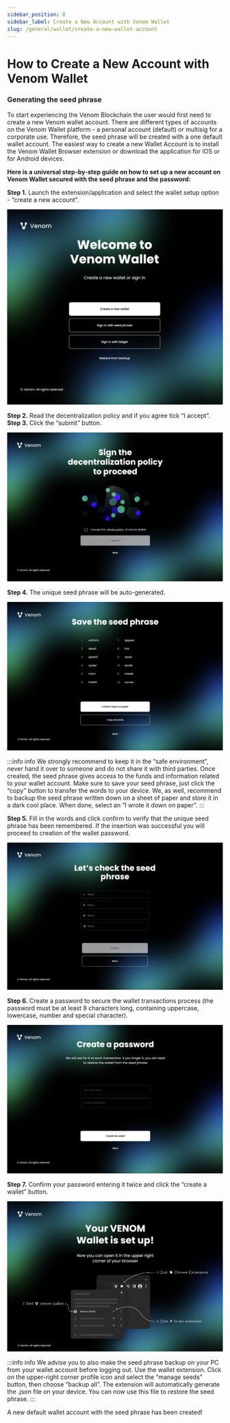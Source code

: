 ```yaml
---
sidebar_position: 0
sidebar_label: Create a New Account with Venom Wallet
slug: /general/wallet/create-a-new-wallet-account
---
```


# How to Create a New Account with Venom Wallet
### Generating the seed phrase


To start experiencing the Venom Blockchain the user would first need to create a new Venom wallet account.
There are different types of accounts on the Venom Wallet platform - a personal account (default) or multisig for a corporate use. Therefore, the seed phrase will be created with a one default wallet account. The easiest way to create a new Wallet Account is to install the Venom Wallet Browser extension or download the application for IOS or for Android devices.

**Here is a universal step-by-step guide on how to set up a new account on Venom Wallet secured with the seed phrase and the password:**

 **Step 1.** Launch the extension/application and select the wallet setup option - “create a new account”.  


 ![create a new account](../assets/wallet/1.png)


 **Step 2.** Read the decentralization policy and if you agree tick “I accept”.  
 **Step 3.** Click the “submit” button. 


   ![sign the privacy policy](../assets/wallet/2.png)


 **Step 4.** The unique seed phrase will be auto-generated.  
  
   ![save the seed phrase](../assets/wallet/3.png)


:::info info
We strongly recommend to keep it in the “safe environment”, never hand it over to someone and do not share it with third parties. Once created, the seed phrase gives access to the funds and information related to your wallet account. Make sure to save your seed phrase, just click the “copy” button to transfer the words to your device. We, as well, recommend to backup the seed phrase written down on a sheet of paper and store it in a dark cool place. When done, select an “I wrote it down on paper”.
:::


**Step 5.** Fill in the words and click confirm to verify that the unique seed phrase has been remembered. If the insertion was successful you will proceed to creation of the wallet password.  


   ![let's check the seed phrase](../assets/wallet/4.png)


**Step 6.** Create a password to secure the wallet transactions process (the password must be at least 8 characters long, containing uppercase, lowercase, number and special character).  


   ![create a password](../assets/wallet/5.png)


**Step 7.** Confirm your password entering it twice and click the “create a wallet” button.  


   ![congratulations](../assets/wallet/6.png)


:::info info
We advise you to also make the seed phrase backup on your PC from your wallet account before logging out. Use the wallet extension. Click on the upper-right corner profile icon and select the “manage seeds” button, then choose “backup all”. The extension will automatically generate the .json file on your device. You can now use this file to restore the seed phrase.
:::

A new default wallet account with the seed phrase has been created!
